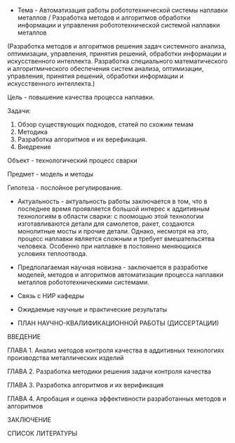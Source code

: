 * Тема - Автоматизация работы робототехнической системы наплавки металлов /
Разработка методов и алгоритмов обработки информации и управления робототехнической системой наплавки металлов

(Разработка методов и алгоритмов решения задач системного анализа, оптимизации, управления, принятия решений, обработки информации и искусственного интеллекта.
Разработка специального математического и алгоритмического обеспечения систем анализа, оптимизации, управления, принятия решений,   обработки информации и искусственного интеллекта.)

Цель - повышение качества процесса наплавки.

Задачи:
1) Обзор существующих подходов, статей по схожим темам
2) Методика
3) Разработка алгоритмов и их верефикация.
4) Внедрение



Объект - технологический процесс сварки

Предмет - модель и методы

Гипотеза - послойное регулирование.



* Актуальность - актуальность работы заключается в том, что в последнее время проявляется большой интерес к аддитивным технологиям в области сварки: с поомощью этой технологии изготавливаются детали для самолетов, ракет, создаются монолитные мосты и прочие детали. Однако, несмотря на это, процесс наплавки является сложным и требует вмешательсятва человека. Особенно при наплавке в постоянно меняющихся условиях теплоотвода. 

* Предполагаемая научная новизна - заключается в разработке моделей, методов и алгоритмов автоматизации процесса наплавки металлов робототехническими системами.

* Связь с НИР кафедры

* Ожидаемые научные и практические результаты




* ПЛАН НАУЧНО-КВАЛИФИКАЦИОННОЙ РАБОТЫ (ДИССЕРТАЦИИ)

ВВЕДЕНИЕ

ГЛАВА 1. Анализ методов контроля качества в аддитивных технологиях производства металлических изделий

ГЛАВА 2. Разработка методики решения задачи контроля качества

ГЛАВА 3. Разработка алгоритмов и их верификация

ГЛАВА 4. Апробация и оценка эффективности разработанных методов и алгоритмов

ЗАКЛЮЧЕНИЕ

СПИСОК ЛИТЕРАТУРЫ










